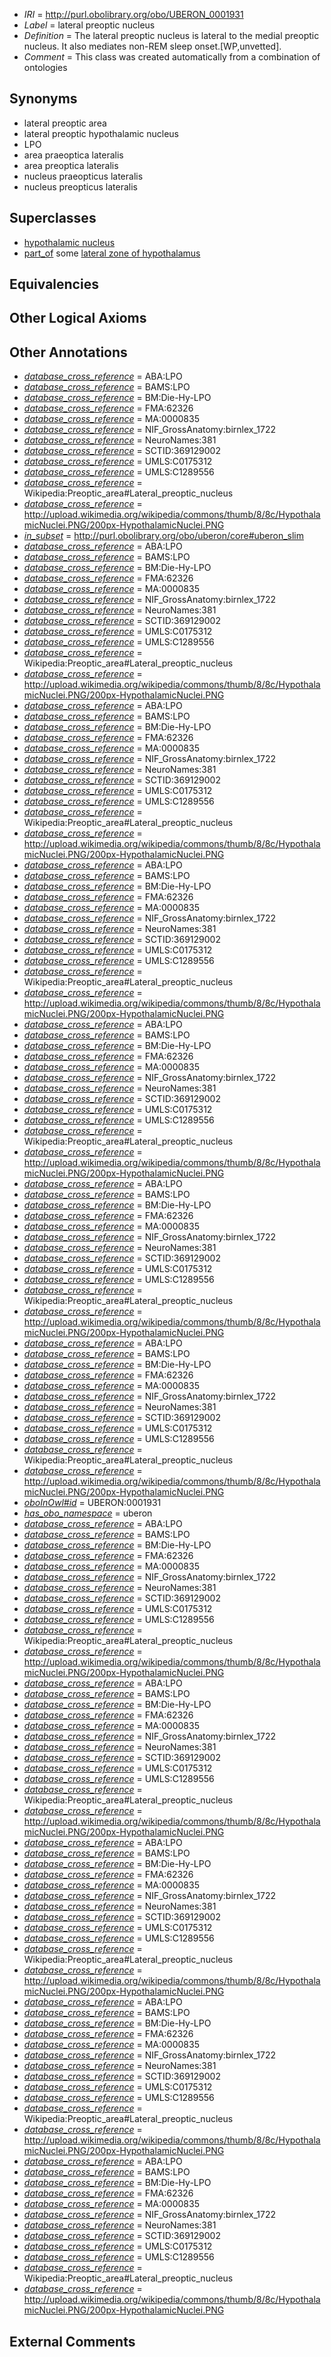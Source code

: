  * *IRI* = http://purl.obolibrary.org/obo/UBERON_0001931
 * *Label* = lateral preoptic nucleus
 * *Definition* = The lateral preoptic nucleus is lateral to the medial preoptic nucleus. It also mediates non-REM sleep onset.[WP,unvetted].
 * *Comment* = This class was created automatically from a combination of ontologies

## Synonyms

 * lateral preoptic area
 * lateral preoptic hypothalamic nucleus
 * LPO
 * area praeoptica lateralis
 * area preoptica lateralis
 * nucleus praeopticus lateralis
 * nucleus preopticus lateralis

## Superclasses

 * [hypothalamic nucleus](../../UBERON/68/UBERON_0006568.md)
 * [part_of](../../BFO/50/BFO_0000050.md) some [lateral zone of hypothalamus](../../UBERON/73/UBERON_0002273.md)

## Equivalencies


## Other Logical Axioms


## Other Annotations

 * *[database_cross_reference](../../ef/oboInOwl#hasDbXref.md)* = ABA:LPO
 * *[database_cross_reference](../../ef/oboInOwl#hasDbXref.md)* = BAMS:LPO
 * *[database_cross_reference](../../ef/oboInOwl#hasDbXref.md)* = BM:Die-Hy-LPO
 * *[database_cross_reference](../../ef/oboInOwl#hasDbXref.md)* = FMA:62326
 * *[database_cross_reference](../../ef/oboInOwl#hasDbXref.md)* = MA:0000835
 * *[database_cross_reference](../../ef/oboInOwl#hasDbXref.md)* = NIF_GrossAnatomy:birnlex_1722
 * *[database_cross_reference](../../ef/oboInOwl#hasDbXref.md)* = NeuroNames:381
 * *[database_cross_reference](../../ef/oboInOwl#hasDbXref.md)* = SCTID:369129002
 * *[database_cross_reference](../../ef/oboInOwl#hasDbXref.md)* = UMLS:C0175312
 * *[database_cross_reference](../../ef/oboInOwl#hasDbXref.md)* = UMLS:C1289556
 * *[database_cross_reference](../../ef/oboInOwl#hasDbXref.md)* = Wikipedia:Preoptic_area#Lateral_preoptic_nucleus
 * *[database_cross_reference](../../ef/oboInOwl#hasDbXref.md)* = http://upload.wikimedia.org/wikipedia/commons/thumb/8/8c/HypothalamicNuclei.PNG/200px-HypothalamicNuclei.PNG
 * *[in_subset](../../et/oboInOwl#inSubset.md)* = http://purl.obolibrary.org/obo/uberon/core#uberon_slim
 * *[database_cross_reference](../../ef/oboInOwl#hasDbXref.md)* = ABA:LPO
 * *[database_cross_reference](../../ef/oboInOwl#hasDbXref.md)* = BAMS:LPO
 * *[database_cross_reference](../../ef/oboInOwl#hasDbXref.md)* = BM:Die-Hy-LPO
 * *[database_cross_reference](../../ef/oboInOwl#hasDbXref.md)* = FMA:62326
 * *[database_cross_reference](../../ef/oboInOwl#hasDbXref.md)* = MA:0000835
 * *[database_cross_reference](../../ef/oboInOwl#hasDbXref.md)* = NIF_GrossAnatomy:birnlex_1722
 * *[database_cross_reference](../../ef/oboInOwl#hasDbXref.md)* = NeuroNames:381
 * *[database_cross_reference](../../ef/oboInOwl#hasDbXref.md)* = SCTID:369129002
 * *[database_cross_reference](../../ef/oboInOwl#hasDbXref.md)* = UMLS:C0175312
 * *[database_cross_reference](../../ef/oboInOwl#hasDbXref.md)* = UMLS:C1289556
 * *[database_cross_reference](../../ef/oboInOwl#hasDbXref.md)* = Wikipedia:Preoptic_area#Lateral_preoptic_nucleus
 * *[database_cross_reference](../../ef/oboInOwl#hasDbXref.md)* = http://upload.wikimedia.org/wikipedia/commons/thumb/8/8c/HypothalamicNuclei.PNG/200px-HypothalamicNuclei.PNG
 * *[database_cross_reference](../../ef/oboInOwl#hasDbXref.md)* = ABA:LPO
 * *[database_cross_reference](../../ef/oboInOwl#hasDbXref.md)* = BAMS:LPO
 * *[database_cross_reference](../../ef/oboInOwl#hasDbXref.md)* = BM:Die-Hy-LPO
 * *[database_cross_reference](../../ef/oboInOwl#hasDbXref.md)* = FMA:62326
 * *[database_cross_reference](../../ef/oboInOwl#hasDbXref.md)* = MA:0000835
 * *[database_cross_reference](../../ef/oboInOwl#hasDbXref.md)* = NIF_GrossAnatomy:birnlex_1722
 * *[database_cross_reference](../../ef/oboInOwl#hasDbXref.md)* = NeuroNames:381
 * *[database_cross_reference](../../ef/oboInOwl#hasDbXref.md)* = SCTID:369129002
 * *[database_cross_reference](../../ef/oboInOwl#hasDbXref.md)* = UMLS:C0175312
 * *[database_cross_reference](../../ef/oboInOwl#hasDbXref.md)* = UMLS:C1289556
 * *[database_cross_reference](../../ef/oboInOwl#hasDbXref.md)* = Wikipedia:Preoptic_area#Lateral_preoptic_nucleus
 * *[database_cross_reference](../../ef/oboInOwl#hasDbXref.md)* = http://upload.wikimedia.org/wikipedia/commons/thumb/8/8c/HypothalamicNuclei.PNG/200px-HypothalamicNuclei.PNG
 * *[database_cross_reference](../../ef/oboInOwl#hasDbXref.md)* = ABA:LPO
 * *[database_cross_reference](../../ef/oboInOwl#hasDbXref.md)* = BAMS:LPO
 * *[database_cross_reference](../../ef/oboInOwl#hasDbXref.md)* = BM:Die-Hy-LPO
 * *[database_cross_reference](../../ef/oboInOwl#hasDbXref.md)* = FMA:62326
 * *[database_cross_reference](../../ef/oboInOwl#hasDbXref.md)* = MA:0000835
 * *[database_cross_reference](../../ef/oboInOwl#hasDbXref.md)* = NIF_GrossAnatomy:birnlex_1722
 * *[database_cross_reference](../../ef/oboInOwl#hasDbXref.md)* = NeuroNames:381
 * *[database_cross_reference](../../ef/oboInOwl#hasDbXref.md)* = SCTID:369129002
 * *[database_cross_reference](../../ef/oboInOwl#hasDbXref.md)* = UMLS:C0175312
 * *[database_cross_reference](../../ef/oboInOwl#hasDbXref.md)* = UMLS:C1289556
 * *[database_cross_reference](../../ef/oboInOwl#hasDbXref.md)* = Wikipedia:Preoptic_area#Lateral_preoptic_nucleus
 * *[database_cross_reference](../../ef/oboInOwl#hasDbXref.md)* = http://upload.wikimedia.org/wikipedia/commons/thumb/8/8c/HypothalamicNuclei.PNG/200px-HypothalamicNuclei.PNG
 * *[database_cross_reference](../../ef/oboInOwl#hasDbXref.md)* = ABA:LPO
 * *[database_cross_reference](../../ef/oboInOwl#hasDbXref.md)* = BAMS:LPO
 * *[database_cross_reference](../../ef/oboInOwl#hasDbXref.md)* = BM:Die-Hy-LPO
 * *[database_cross_reference](../../ef/oboInOwl#hasDbXref.md)* = FMA:62326
 * *[database_cross_reference](../../ef/oboInOwl#hasDbXref.md)* = MA:0000835
 * *[database_cross_reference](../../ef/oboInOwl#hasDbXref.md)* = NIF_GrossAnatomy:birnlex_1722
 * *[database_cross_reference](../../ef/oboInOwl#hasDbXref.md)* = NeuroNames:381
 * *[database_cross_reference](../../ef/oboInOwl#hasDbXref.md)* = SCTID:369129002
 * *[database_cross_reference](../../ef/oboInOwl#hasDbXref.md)* = UMLS:C0175312
 * *[database_cross_reference](../../ef/oboInOwl#hasDbXref.md)* = UMLS:C1289556
 * *[database_cross_reference](../../ef/oboInOwl#hasDbXref.md)* = Wikipedia:Preoptic_area#Lateral_preoptic_nucleus
 * *[database_cross_reference](../../ef/oboInOwl#hasDbXref.md)* = http://upload.wikimedia.org/wikipedia/commons/thumb/8/8c/HypothalamicNuclei.PNG/200px-HypothalamicNuclei.PNG
 * *[database_cross_reference](../../ef/oboInOwl#hasDbXref.md)* = ABA:LPO
 * *[database_cross_reference](../../ef/oboInOwl#hasDbXref.md)* = BAMS:LPO
 * *[database_cross_reference](../../ef/oboInOwl#hasDbXref.md)* = BM:Die-Hy-LPO
 * *[database_cross_reference](../../ef/oboInOwl#hasDbXref.md)* = FMA:62326
 * *[database_cross_reference](../../ef/oboInOwl#hasDbXref.md)* = MA:0000835
 * *[database_cross_reference](../../ef/oboInOwl#hasDbXref.md)* = NIF_GrossAnatomy:birnlex_1722
 * *[database_cross_reference](../../ef/oboInOwl#hasDbXref.md)* = NeuroNames:381
 * *[database_cross_reference](../../ef/oboInOwl#hasDbXref.md)* = SCTID:369129002
 * *[database_cross_reference](../../ef/oboInOwl#hasDbXref.md)* = UMLS:C0175312
 * *[database_cross_reference](../../ef/oboInOwl#hasDbXref.md)* = UMLS:C1289556
 * *[database_cross_reference](../../ef/oboInOwl#hasDbXref.md)* = Wikipedia:Preoptic_area#Lateral_preoptic_nucleus
 * *[database_cross_reference](../../ef/oboInOwl#hasDbXref.md)* = http://upload.wikimedia.org/wikipedia/commons/thumb/8/8c/HypothalamicNuclei.PNG/200px-HypothalamicNuclei.PNG
 * *[database_cross_reference](../../ef/oboInOwl#hasDbXref.md)* = ABA:LPO
 * *[database_cross_reference](../../ef/oboInOwl#hasDbXref.md)* = BAMS:LPO
 * *[database_cross_reference](../../ef/oboInOwl#hasDbXref.md)* = BM:Die-Hy-LPO
 * *[database_cross_reference](../../ef/oboInOwl#hasDbXref.md)* = FMA:62326
 * *[database_cross_reference](../../ef/oboInOwl#hasDbXref.md)* = MA:0000835
 * *[database_cross_reference](../../ef/oboInOwl#hasDbXref.md)* = NIF_GrossAnatomy:birnlex_1722
 * *[database_cross_reference](../../ef/oboInOwl#hasDbXref.md)* = NeuroNames:381
 * *[database_cross_reference](../../ef/oboInOwl#hasDbXref.md)* = SCTID:369129002
 * *[database_cross_reference](../../ef/oboInOwl#hasDbXref.md)* = UMLS:C0175312
 * *[database_cross_reference](../../ef/oboInOwl#hasDbXref.md)* = UMLS:C1289556
 * *[database_cross_reference](../../ef/oboInOwl#hasDbXref.md)* = Wikipedia:Preoptic_area#Lateral_preoptic_nucleus
 * *[database_cross_reference](../../ef/oboInOwl#hasDbXref.md)* = http://upload.wikimedia.org/wikipedia/commons/thumb/8/8c/HypothalamicNuclei.PNG/200px-HypothalamicNuclei.PNG
 * *[oboInOwl#id](../../id/oboInOwl#id.md)* = UBERON:0001931
 * *[has_obo_namespace](../../ce/oboInOwl#hasOBONamespace.md)* = uberon
 * *[database_cross_reference](../../ef/oboInOwl#hasDbXref.md)* = ABA:LPO
 * *[database_cross_reference](../../ef/oboInOwl#hasDbXref.md)* = BAMS:LPO
 * *[database_cross_reference](../../ef/oboInOwl#hasDbXref.md)* = BM:Die-Hy-LPO
 * *[database_cross_reference](../../ef/oboInOwl#hasDbXref.md)* = FMA:62326
 * *[database_cross_reference](../../ef/oboInOwl#hasDbXref.md)* = MA:0000835
 * *[database_cross_reference](../../ef/oboInOwl#hasDbXref.md)* = NIF_GrossAnatomy:birnlex_1722
 * *[database_cross_reference](../../ef/oboInOwl#hasDbXref.md)* = NeuroNames:381
 * *[database_cross_reference](../../ef/oboInOwl#hasDbXref.md)* = SCTID:369129002
 * *[database_cross_reference](../../ef/oboInOwl#hasDbXref.md)* = UMLS:C0175312
 * *[database_cross_reference](../../ef/oboInOwl#hasDbXref.md)* = UMLS:C1289556
 * *[database_cross_reference](../../ef/oboInOwl#hasDbXref.md)* = Wikipedia:Preoptic_area#Lateral_preoptic_nucleus
 * *[database_cross_reference](../../ef/oboInOwl#hasDbXref.md)* = http://upload.wikimedia.org/wikipedia/commons/thumb/8/8c/HypothalamicNuclei.PNG/200px-HypothalamicNuclei.PNG
 * *[database_cross_reference](../../ef/oboInOwl#hasDbXref.md)* = ABA:LPO
 * *[database_cross_reference](../../ef/oboInOwl#hasDbXref.md)* = BAMS:LPO
 * *[database_cross_reference](../../ef/oboInOwl#hasDbXref.md)* = BM:Die-Hy-LPO
 * *[database_cross_reference](../../ef/oboInOwl#hasDbXref.md)* = FMA:62326
 * *[database_cross_reference](../../ef/oboInOwl#hasDbXref.md)* = MA:0000835
 * *[database_cross_reference](../../ef/oboInOwl#hasDbXref.md)* = NIF_GrossAnatomy:birnlex_1722
 * *[database_cross_reference](../../ef/oboInOwl#hasDbXref.md)* = NeuroNames:381
 * *[database_cross_reference](../../ef/oboInOwl#hasDbXref.md)* = SCTID:369129002
 * *[database_cross_reference](../../ef/oboInOwl#hasDbXref.md)* = UMLS:C0175312
 * *[database_cross_reference](../../ef/oboInOwl#hasDbXref.md)* = UMLS:C1289556
 * *[database_cross_reference](../../ef/oboInOwl#hasDbXref.md)* = Wikipedia:Preoptic_area#Lateral_preoptic_nucleus
 * *[database_cross_reference](../../ef/oboInOwl#hasDbXref.md)* = http://upload.wikimedia.org/wikipedia/commons/thumb/8/8c/HypothalamicNuclei.PNG/200px-HypothalamicNuclei.PNG
 * *[database_cross_reference](../../ef/oboInOwl#hasDbXref.md)* = ABA:LPO
 * *[database_cross_reference](../../ef/oboInOwl#hasDbXref.md)* = BAMS:LPO
 * *[database_cross_reference](../../ef/oboInOwl#hasDbXref.md)* = BM:Die-Hy-LPO
 * *[database_cross_reference](../../ef/oboInOwl#hasDbXref.md)* = FMA:62326
 * *[database_cross_reference](../../ef/oboInOwl#hasDbXref.md)* = MA:0000835
 * *[database_cross_reference](../../ef/oboInOwl#hasDbXref.md)* = NIF_GrossAnatomy:birnlex_1722
 * *[database_cross_reference](../../ef/oboInOwl#hasDbXref.md)* = NeuroNames:381
 * *[database_cross_reference](../../ef/oboInOwl#hasDbXref.md)* = SCTID:369129002
 * *[database_cross_reference](../../ef/oboInOwl#hasDbXref.md)* = UMLS:C0175312
 * *[database_cross_reference](../../ef/oboInOwl#hasDbXref.md)* = UMLS:C1289556
 * *[database_cross_reference](../../ef/oboInOwl#hasDbXref.md)* = Wikipedia:Preoptic_area#Lateral_preoptic_nucleus
 * *[database_cross_reference](../../ef/oboInOwl#hasDbXref.md)* = http://upload.wikimedia.org/wikipedia/commons/thumb/8/8c/HypothalamicNuclei.PNG/200px-HypothalamicNuclei.PNG
 * *[database_cross_reference](../../ef/oboInOwl#hasDbXref.md)* = ABA:LPO
 * *[database_cross_reference](../../ef/oboInOwl#hasDbXref.md)* = BAMS:LPO
 * *[database_cross_reference](../../ef/oboInOwl#hasDbXref.md)* = BM:Die-Hy-LPO
 * *[database_cross_reference](../../ef/oboInOwl#hasDbXref.md)* = FMA:62326
 * *[database_cross_reference](../../ef/oboInOwl#hasDbXref.md)* = MA:0000835
 * *[database_cross_reference](../../ef/oboInOwl#hasDbXref.md)* = NIF_GrossAnatomy:birnlex_1722
 * *[database_cross_reference](../../ef/oboInOwl#hasDbXref.md)* = NeuroNames:381
 * *[database_cross_reference](../../ef/oboInOwl#hasDbXref.md)* = SCTID:369129002
 * *[database_cross_reference](../../ef/oboInOwl#hasDbXref.md)* = UMLS:C0175312
 * *[database_cross_reference](../../ef/oboInOwl#hasDbXref.md)* = UMLS:C1289556
 * *[database_cross_reference](../../ef/oboInOwl#hasDbXref.md)* = Wikipedia:Preoptic_area#Lateral_preoptic_nucleus
 * *[database_cross_reference](../../ef/oboInOwl#hasDbXref.md)* = http://upload.wikimedia.org/wikipedia/commons/thumb/8/8c/HypothalamicNuclei.PNG/200px-HypothalamicNuclei.PNG
 * *[database_cross_reference](../../ef/oboInOwl#hasDbXref.md)* = ABA:LPO
 * *[database_cross_reference](../../ef/oboInOwl#hasDbXref.md)* = BAMS:LPO
 * *[database_cross_reference](../../ef/oboInOwl#hasDbXref.md)* = BM:Die-Hy-LPO
 * *[database_cross_reference](../../ef/oboInOwl#hasDbXref.md)* = FMA:62326
 * *[database_cross_reference](../../ef/oboInOwl#hasDbXref.md)* = MA:0000835
 * *[database_cross_reference](../../ef/oboInOwl#hasDbXref.md)* = NIF_GrossAnatomy:birnlex_1722
 * *[database_cross_reference](../../ef/oboInOwl#hasDbXref.md)* = NeuroNames:381
 * *[database_cross_reference](../../ef/oboInOwl#hasDbXref.md)* = SCTID:369129002
 * *[database_cross_reference](../../ef/oboInOwl#hasDbXref.md)* = UMLS:C0175312
 * *[database_cross_reference](../../ef/oboInOwl#hasDbXref.md)* = UMLS:C1289556
 * *[database_cross_reference](../../ef/oboInOwl#hasDbXref.md)* = Wikipedia:Preoptic_area#Lateral_preoptic_nucleus
 * *[database_cross_reference](../../ef/oboInOwl#hasDbXref.md)* = http://upload.wikimedia.org/wikipedia/commons/thumb/8/8c/HypothalamicNuclei.PNG/200px-HypothalamicNuclei.PNG

## External Comments

